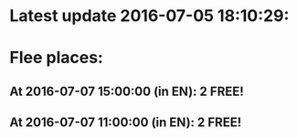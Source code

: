 # Latest update 2016-07-05 18:10:29:
# Flee places:
## At 2016-07-07 15:00:00 (in EN): 2 FREE!
## At 2016-07-07 11:00:00 (in EN): 2 FREE!
